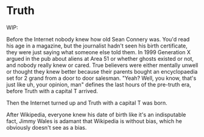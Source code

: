 # Truth

WIP:

Before the Internet nobody knew how old Sean Connery was. You'd read his age in
a magazine, but the journalist hadn't seen his birth certificate, they were just
saying what someone else told them. In 1999 Generation X argued in the pub about
aliens at Area 51 or whether ghosts existed or not, and nobody really knew or
cared. True believers were either mentally unwell or thought they knew better
because their parents bought an encyclopaedia set for 2 grand from a door to
door salesman. "Yeah? Well, you know, that's just like uh, your opinion, man"
defines the last hours of the pre-truth era, before Truth with a capital T
arrived.

Then the Internet turned up and Truth with a capital T was born. 

After Wikipedia, everyone knew his date of birth like it's an indisputable fact,
Jimmy Wales is adamant that Wikipedia is without bias, which he obviously doesn't
see as a bias.


